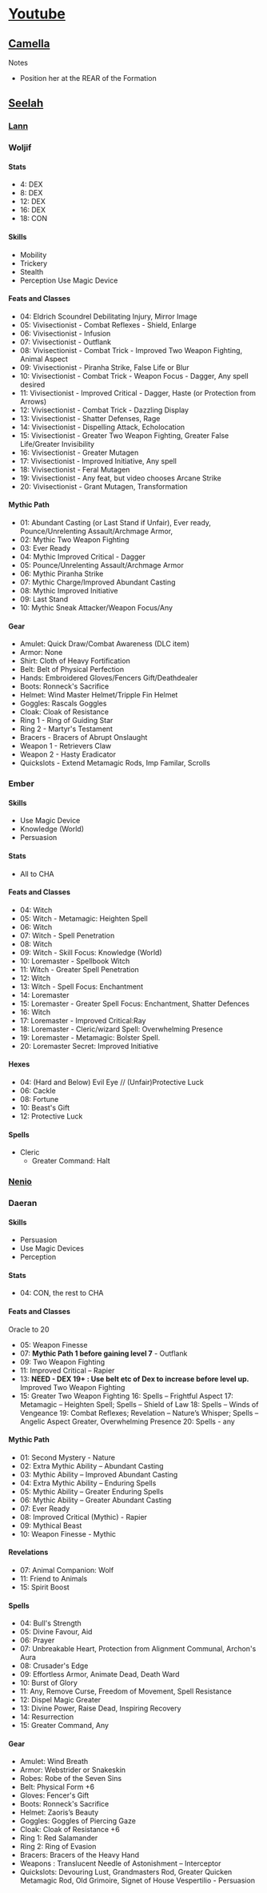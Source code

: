 # [Youtube](https://www.youtube.com/@cRPGBro)

## [Camella](https://docs.google.com/spreadsheets/d/1oYeMmuhUc-Ks1b_D3LwCMi38vaKeiJJN3MtC-7xBH_A/edit?usp=sharing)

Notes

- Position her at the REAR of the Formation

## [Seelah](https://docs.google.com/spreadsheets/d/1O-W1lVxF-n8eCHHziUrb0tB0TfekVf86ISUCZ0P2B-M/edit?usp=sharing)

### [Lann](https://docs.google.com/spreadsheets/d/1FfDyTse3rzTPSkq4pNplBKKDcg0QqErKaeewQbL33u0/edit?usp=sharing)

### Woljif

#### Stats

- 4: DEX
- 8: DEX
- 12: DEX
- 16: DEX
- 18: CON

#### Skills

- Mobility
- Trickery
- Stealth
- Perception Use Magic Device

#### Feats and Classes

- 04: Eldrich Scoundrel  Debilitating Injury, Mirror Image
- 05: Vivisectionist - Combat Reflexes - Shield, Enlarge
- 06: Vivisectionist - Infusion
- 07: Vivisectionist - Outflank
- 08: Vivisectionist - Combat Trick - Improved Two Weapon Fighting, Animal Aspect
- 09: Vivisectionist - Piranha Strike, False Life or Blur
- 10: Vivisectionist - Combat Trick - Weapon Focus - Dagger, Any spell desired
- 11: Vivisectionist - Improved Critical - Dagger, Haste (or Protection from Arrows)
- 12: Vivisectionist - Combat Trick - Dazzling Display
- 13: Vivisectionist - Shatter Defenses, Rage
- 14: Vivisectionist - Dispelling Attack, Echolocation
- 15: Vivisectionist - Greater Two Weapon Fighting, Greater False Life/Greater Invisibility
- 16: Vivisectionist - Greater Mutagen
- 17: Vivisectionist - Improved Initiative, Any spell
- 18: Vivisectionist - Feral Mutagen
- 19: Vivisectionist - Any feat, but video chooses Arcane Strike
- 20: Vivisectionist - Grant Mutagen, Transformation

#### Mythic Path

- 01: Abundant Casting (or Last Stand if Unfair), Ever ready, Pounce/Unrelenting Assault/Archmage Armor,
- 02: Mythic Two Weapon Fighting
- 03: Ever Ready
- 04: Mythic Improved Critical - Dagger
- 05: Pounce/Unrelenting Assault/Archmage Armor
- 06: Mythic Piranha Strike
- 07: Mythic Charge/Improved Abundant Casting
- 08: Mythic Improved Initiative
- 09: Last Stand
- 10: Mythic Sneak Attacker/Weapon Focus/Any

#### Gear

- Amulet: Quick Draw/Combat Awareness (DLC item)
- Armor: None
- Shirt: Cloth of Heavy Fortification
- Belt: Belt of Physical Perfection
- Hands: Embroidered Gloves/Fencers Gift/Deathdealer
- Boots: Ronneck's Sacrifice
- Helmet: Wind Master Helmet/Tripple Fin Helmet
- Goggles: Rascals Goggles
- Cloak: Cloak of Resistance
- Ring 1 - Ring of Guiding Star
- Ring 2 - Martyr's Testament
- Bracers - Bracers of Abrupt Onslaught
- Weapon 1 - Retrievers Claw
- Weapon 2 - Hasty Eradicator
- Quickslots - Extend Metamagic Rods, Imp Familar, Scrolls

### Ember

#### Skills

- Use Magic Device
- Knowledge (World)
- Persuasion

#### Stats

- All to CHA

#### Feats and Classes

- 04: Witch
- 05: Witch - Metamagic: Heighten Spell
- 06: Witch
- 07: Witch - Spell Penetration
- 08: Witch
- 09: Witch - Skill Focus: Knowledge (World)
- 10: Loremaster - Spellbook Witch
- 11: Witch - Greater Spell Penetration
- 12: Witch
- 13: Witch - Spell Focus: Enchantment
- 14: Loremaster
- 15: Loremaster - Greater Spell Focus: Enchantment, Shatter Defences
- 16: Witch
- 17: Loremaster - Improved Critical:Ray
- 18: Loremaster - Cleric/wizard Spell: Overwhelming Presence
- 19: Loremaster - Metamagic: Bolster Spell.
- 20: Loremaster Secret: Improved Initiative

#### Hexes

- 04: (Hard and Below) Evil Eye // (Unfair)Protective Luck
- 06: Cackle
- 08: Fortune
- 10: Beast's Gift
- 12: Protective Luck

#### Spells

- Cleric
  - Greater Command: Halt

### [Nenio](https://docs.google.com/spreadsheets/d/1LcywzObRNfsFUqZN5f62dNx24f2wTw2tB4TPVc67-X0/edit?usp=sharing)

### Daeran

#### Skills

- Persuasion
- Use Magic Devices
- Perception

#### Stats

- 04: CON, the rest to CHA

#### Feats and Classes

Oracle to 20

- 05: Weapon Finesse
- 07: **Mythic Path 1 before gaining level 7** - Outflank
- 09: Two Weapon Fighting
- 11: Improved Critical – Rapier
- 13: **NEED - DEX 19+ : Use belt etc of Dex to increase before level up.** Improved Two Weapon Fighting
- 15: Greater Two Weapon Fighting
  16: Spells – Frightful Aspect
  17: Metamagic – Heighten Spell; Spells – Shield of Law
  18: Spells – Winds of Vengeance
  19: Combat Reflexes; Revelation – Nature’s Whisper; Spells – Angelic Aspect Greater, Overwhelming Presence
  20: Spells - any

#### Mythic Path

- 01: Second Mystery - Nature
- 02: Extra Mythic Ability – Abundant Casting
- 03: Mythic Ability – Improved Abundant Casting
- 04: Extra Mythic Ability – Enduring Spells
- 05: Mythic Ability – Greater Enduring Spells
- 06: Mythic Ability – Greater Abundant Casting
- 07: Ever Ready
- 08: Improved Critical (Mythic) - Rapier
- 09: Mythical Beast
- 10: Weapon Finesse - Mythic

#### Revelations

- 07: Animal Companion: Wolf
- 11: Friend to Animals
- 15: Spirit Boost

#### Spells

- 04: Bull's Strength
- 05: Divine Favour, Aid
- 06: Prayer
- 07: Unbreakable Heart, Protection from Alignment Communal, Archon's Aura
- 08: Crusader's Edge
- 09: Effortless Armor, Animate Dead, Death Ward
- 10: Burst of Glory
- 11: Any, Remove Curse, Freedom of Movement, Spell Resistance
- 12: Dispel Magic Greater
- 13: Divine Power, Raise Dead, Inspiring Recovery
- 14: Resurrection
- 15: Greater Command, Any

#### Gear

- Amulet: Wind Breath
- Armor: Webstrider or Snakeskin
- Robes: Robe of the Seven Sins
- Belt: Physical Form +6
- Gloves: Fencer's Gift
- Boots: Ronneck's Sacrifice
- Helmet: Zaoris’s Beauty
- Goggles: Goggles of Piercing Gaze
- Cloak: Cloak of Resistance +6
- Ring 1: Red Salamander
- Ring 2: Ring of Evasion
- Bracers: Bracers of the Heavy Hand
- Weapons : Translucent Needle of Astonishment – Interceptor
- Quickslots: Devouring Lust, Grandmasters Rod, Greater Quicken Metamagic Rod, Old Grimoire, Signet of House Vespertilio - Persuasion
